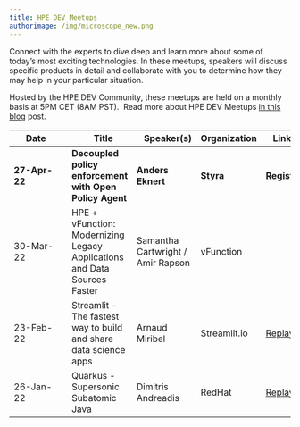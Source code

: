 ```yaml
---
title: HPE DEV Meetups
authorimage: /img/microscope_new.png
---
```

Connect with the experts to dive deep and learn more about some of today’s most exciting technologies. In these meetups, speakers will discuss specific products in detail and collaborate with you to determine how they may help in your particular situation.

Hosted by the HPE DEV Community, these meetups are held on a monthly basis at 5PM CET (8AM PST).  Read more about HPE DEV Meetups [in this blog](https://developer.hpe.com/blog/new-for-2022-hpe-dev-meetups/) post.

| &nbsp;&nbsp;&nbsp;&nbsp;&nbsp;Date&nbsp;&nbsp;&nbsp;&nbsp;&nbsp;&nbsp;&nbsp; | &nbsp;&nbsp;&nbsp;Title                                                  | &nbsp;&nbsp;&nbsp;Speaker(s)      | Organization | &nbsp;&nbsp;&nbsp;Link&nbsp;&nbsp;&nbsp;&nbsp;&nbsp;                                          |
| ---------------------------------------------------------------------------- | ------------------------------------------------------------------------ | --------------------------------- | ------------ | --------------------------------------------------------------------------------------------- |
| **27-Apr-22**                                                                | **Decoupled policy enforcement with Open Policy Agent**                  | **Anders Eknert**                 | **Styra**    | **[Register](https://hpe.zoom.us/webinar/register/4016457084795/WN_TDOiJjVuQbW7vfSs3WYJeA)**  |
| 30-Mar-22                                                                    | HPE + vFunction: Modernizing Legacy Applications and Data Sources Faster | Samantha Cartwright / Amir Rapson | vFunction    |                                                                                               |
| 23-Feb-22                                                                    | Streamlit - The fastest way to build and share data science apps         | Arnaud Miribel                    | Streamlit.io | [Replay](https://youtu.be/sdgTYy3BJiM&list=PLtS6YX0YOX4f5TyRI7jUdjm7D9H4laNlF)                |
| 26-Jan-22                                                                    | Quarkus - Supersonic Subatomic Java                                      | Dimitris Andreadis                | RedHat       | [Replay](https://www.youtube.com/watch?v=mY1z9OC0y54&list=PLtS6YX0YOX4f5TyRI7jUdjm7D9H4laNlF) |